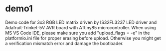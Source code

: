 # demo1
Demo code for 3x3 RGB LED matrix driven by IS32FL3237 LED driver and Adafruit-Trinket-5V AVR board with ATtiny85 microcontroller.
When using MS VS Code IDE, please make sure you add "upload_flags = -e" in the platformio.ini file for proper erasing before upload. Otherwise you might get a verification mismatch error and damage the bootloader.


